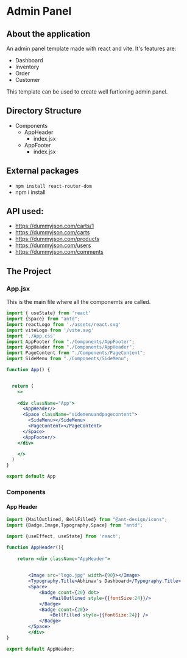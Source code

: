 # Admin Panel

## About the application 

An admin panel template made with react and vite. It's features are:

- Dashboard
- Inventory 
- Order
- Customer

This template can be used to create well furtioning admin panel.

## Directory Structure

- Components
  - AppHeader
    - index.jsx
  - AppFooter
    - index.jsx


## External packages

- `npm install react-router-dom`
- npm i install 

## API used:

- https://dummyjson.com/carts/1
- https://dummyjson.com/carts
- https://dummyjson.com/products
- https://dummyjson.com/users
- https://dummyjson.com/comments

## The Project 

### App.jsx

This is the main file where all the componemts are called.

```jsx
import { useState} from 'react'
import {Space} from "antd";
import reactLogo from './assets/react.svg'
import viteLogo from '/vite.svg'
import './App.css'
import AppFooter from "./Components/AppFooter";
import AppHeader from "./Components/AppHeader";
import PageContent from "./Components/PageContent";
import SideMenu from "./Components/SideMenu";

function App() {


  return (
    <>
      
    <div className="App">
      <AppHeader/>
      <Space className="sidemenuandpagecontent">
        <SideMenu></SideMenu>
        <PageContent></PageContent>
      </Space>
      <AppFooter/>
    </div>

    </>
  )
}

export default App

```

### Components

#### App Header

```jsx
import {MailOutlined, BellFilled} from "@ant-design/icons";
import {Badge,Image,Typography,Space} from "antd";

import {useEffect, useState} from 'react';

function AppHeader(){
    
    return <div className="AppHeader">

        
        <Image src="logo.jpg" width={90}></Image>
        <Typography.Title>Abhinav's Dashboard</Typography.Title>
        <Space>
            <Badge count={20} dot>
                <MailOutlined style={{fontSize:24}}/>
            </Badge>
            <Badge count={20}>
                <BellFilled style={{fontSize:24}} />
            </Badge>
        </Space>
        </div>
}

export default AppHeader;
```
